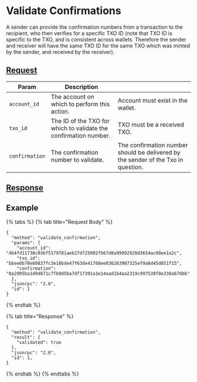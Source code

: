 # Validate Confirmations

A sender can provide the confirmation numbers from a transaction to the recipient, who then verifies for a specific TXO ID (note that TXO ID is specific to the TXO, and is consistent across wallets. Therefore the sender and receiver will have the same TXO ID for the same TXO which was minted by the sender, and received by the receiver).

## [Request](https://github.com/mobilecoinofficial/full-service/blob/main/full-service/src/json\_rpc/v2/api/request.rs#L40)

| Param          | Description                                                      |                                                                                   |
| -------------- | ---------------------------------------------------------------- | --------------------------------------------------------------------------------- |
| `account_id`   | The account on which to perform this action.                     | Account must exist in the wallet.                                                 |
| `txo_id`       | The ID of the TXO for which to validate the confirmation number. | TXO must be a received TXO.                                                       |
| `confirmation` | The confirmation number to validate.                             | The confirmation number should be delivered by the sender of the Txo in question. |

## [Response](https://github.com/mobilecoinofficial/full-service/blob/main/full-service/src/json\_rpc/v2/api/response.rs#L41)

## Example

{% tabs %}
{% tab title="Request Body" %}
```
{
  "method": "validate_confirmation",
  "params": {
    "account_id": "4b4fd11738c03bf5179781aeb27d725002fb67d8a99992920d3654ac00ee1a2c",
    "txo_id": "bbee8b70e80837fc3e10bde47f63de41768ee036263907325ef9a8d45d851f15",
    "confirmation": "0a2005ba1d9d871c7fb0d5ba7df17391a1e14aad1b4aa2319c997538f8e338a670bb"
  },
  "jsonrpc": "2.0",
  "id": 1
}
```
{% endtab %}

{% tab title="Response" %}
```
{
  "method": "validate_confirmation",
  "result": {
    "validated": true
  },
  "jsonrpc": "2.0",
  "id": 1,
}
```
{% endtab %}
{% endtabs %}
